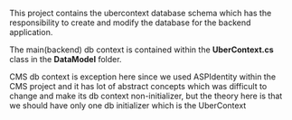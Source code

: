 ﻿This project contains the ubercontext database schema which has the responsibility to create and modify the database
for the backend application.

The main(backend) db context is contained within the **UberContext.cs** class in the **DataModel** folder.

CMS db context is exception here since we used ASPIdentity within the CMS project and it has lot of abstract
concepts which was difficult to change and make its db context non-initializer, but the theory here is that
we should have only one db initializer which is the UberContext